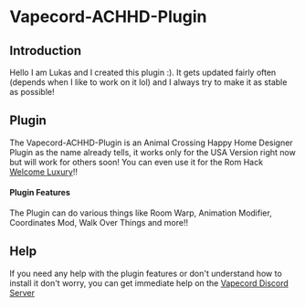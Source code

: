 # Vapecord-ACHHD-Plugin

## Introduction
Hello I am Lukas and I created this plugin :).
It gets updated fairly often (depends when I like to work on it lol) and I always try to make it as stable as possible!

## Plugin
The Vapecord-ACHHD-Plugin is an Animal Crossing Happy Home Designer Plugin as the name already tells, it works only for the USA Version right now but will work for others soon!
You can even use it for the Rom Hack [Welcome Luxury](https://gitlab.com/Kyusetzu/ACWL)!! 
#### Plugin Features
The Plugin can do various things like Room Warp, Animation Modifier, Coordinates Mod, Walk Over Things and more!!

## Help
If you need any help with the plugin features or don't understand how to install it don't worry, you can get immediate help on the [Vapecord Discord Server](https://discord.gg/w9nvqjW)
